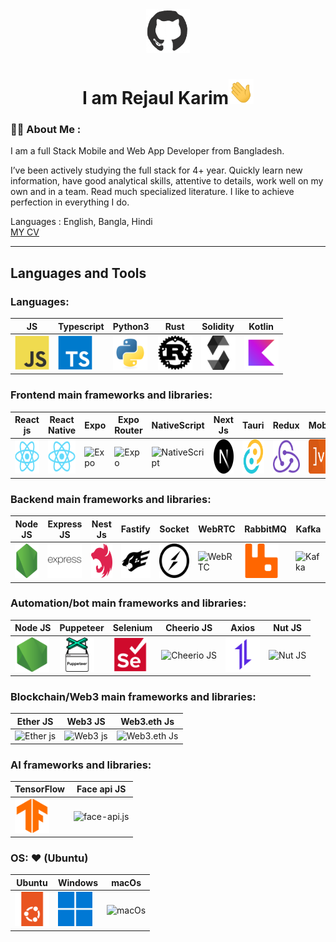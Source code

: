 <div style="text-align: center">
    <img src="./image/github.gif"  height='70' width='70'/>
</div>

<h1 style="text-align:center">I am Rejaul Karim<img src='./image/hi.gif' height='40' width='40'/></h1>

### 🧑‍💻 About Me :

I am a full Stack Mobile and Web App Developer from Bangladesh.

I’ve been actively studying the full stack for 4+ year. Quickly learn new information, have good analytical skills, attentive to details, work well on my own and in a team. Read much specialized literature. I like to achieve perfection in everything I do.

Languages : English, Bangla, Hindi <br>
<a href="https://drive.google.com/file/d/1jdxb4KLk3dHWSIKE6nOR0tU0WpGVpqiT/view?usp=drive_link">MY CV</a>

---

## Languages and Tools 
<div>

### Languages:
| JS | Typescript| Python3 | Rust | Solidity | Kotlin |
|----|--------|--------|------|-----------|------|
| <img src="https://github.com/devicons/devicon/blob/master/icons/javascript/javascript-original.svg" title="JavaScript" alt="JavaScript" width="55" height="55"/> | <img src="https://github.com/devicons/devicon/blob/master/icons/typescript/typescript-original.svg" title="TyprScript" alt="TyprScript" width="55" height="55"/> | <img src="https://github.com/devicons/devicon/blob/master/icons/python/python-original.svg" title="Python"  alt="Python" width="55" height="55"/> |  <img src="https://github.com/devicons/devicon/blob/master/icons/rust/rust-original.svg" title="Solidity" alt="Solidity" width="55" height="55"/>  |  <img src="https://github.com/devicons/devicon/blob/master/icons/solidity/solidity-original.svg" title="Solidity" alt="Solidity" width="55" height="55"/> |  <img src="https://github.com/devicons/devicon/blob/master/icons/kotlin/kotlin-original.svg" title="Solidity" alt="Solidity" width="55" height="55"/>  |



### Frontend main frameworks and libraries:

| React js | React Native | Expo | Expo Router | NativeScript | Next Js | Tauri | Redux | MobX | TailwindCSS | Firebase |
|----------|--------------|-----|--------|----------|----------|---------|------|-------------|----------|--------------|
|  <img src="https://github.com/devicons/devicon/blob/master/icons/react/react-original.svg" title="React"  alt="React" width="55" height="55"/>|  <img src="https://github.com/devicons/devicon/blob/master/icons/react/react-original.svg" title="React Native"  alt="React Native" width="55" height="55"/>|  <img src="https://github.com/expo/expo/raw/main/.github/resources/banner.png" title="Expo" alt="Expo" width="55" height="55"/> | <img src="https://github.com/expo/expo/raw/main/.github/resources/banner.png" title="Expo" alt="Expo" width="55" height="55"/> | <img src="https://avatars.githubusercontent.com/u/7392261?s=48&v=4" title="NativeScript" alt="NativeScript" width="55" height="55"/> | <img src="https://github.com/devicons/devicon/blob/master/icons/nextjs/nextjs-original.svg" title="Next js" alt="Next Js" width="55" height="55"/>|  <img src="https://github.com/devicons/devicon/blob/master/icons/tauri/tauri-original.svg" title="Tauri" alt="Tauri" width="55" height="55"/>| <img src="https://github.com/devicons/devicon/blob/master/icons/redux/redux-original.svg" title="Redux" alt="Redux" width="55" height="55"/>| <img src="https://github.com/devicons/devicon/blob/master/icons/mobx/mobx-original.svg" title="MobX" alt="MobX" width="55" height="55"/>| <img src="https://github.com/devicons/devicon/blob/master/icons/tailwindcss/tailwindcss-original.svg" title="tailwindcss" alt="tailwindcss" width="55" height="55"/>|<img src="https://github.com/devicons/devicon/blob/master/icons/firebase/firebase-original.svg" title="firebase" alt="firebase" width="55" height="55"/>|




### Backend main frameworks and libraries:

| Node JS | Express JS | Nest Js | Fastify | Socket | WebRTC | RabbitMQ | Kafka |
|----------|----------|----------|---------|--------|--------|----------|-------|
|  <img src="https://github.com/devicons/devicon/blob/master/icons/nodejs/nodejs-original.svg" title="Node JS"  alt="Node js" width="55" height="55"/>| <img src="https://github.com/devicons/devicon/blob/master/icons/express/express-original-wordmark.svg" title="Express JS"  alt="Express js" width="55" height="55"/> | <img src="https://github.com/devicons/devicon/blob/master/icons/nestjs/nestjs-original.svg" title="Nest JS"  alt="Nest js" width="55" height="55"/> |  <img src="https://github.com/devicons/devicon/blob/master/icons/fastify/fastify-original.svg" title="Fastify"  alt="Fastify" width="55" height="55"/> |  <img src="https://github.com/devicons/devicon/blob/master/icons/socketio/socketio-original.svg" title="Socket"  alt="Socket" width="55" height="55"/> | <img src="https://avatars.githubusercontent.com/u/10526312?s=200&v=4" title="WebRTC"  alt="WebRTC" width="55" height="55"/> |  <img src="https://github.com/devicons/devicon/blob/master/icons/rabbitmq/rabbitmq-original.svg" title="RabbitMQ"  alt="RabbitMQ" width="55" height="55"/> |  <img src="https://raw.githubusercontent.com/tulios/kafkajs/master/logo/v2/kafkajs_circle.svg" title="Kafka"  alt="Kafka" width="55" height="55"/> |

### Automation/bot main frameworks and libraries:
| Node JS | Puppeteer | Selenium | Cheerio JS | Axios | Nut JS |
|----------|----------|------------|----------|-------|-------|
|  <img src="https://github.com/devicons/devicon/blob/master/icons/nodejs/nodejs-original.svg" title="Node JS"  alt="Node js" width="55" height="55"/>|<img src="https://github.com/devicons/devicon/blob/master/icons/puppeteer/puppeteer-original.svg" title="Puppeteer"  alt="Puppeteer" width="55" height="55"/>|<img src="https://github.com/devicons/devicon/blob/master/icons/selenium/selenium-original.svg" title="Selenium"  alt="Selenium" width="55" height="55"/>|<img src="https://avatars.githubusercontent.com/u/7230330?s=48&v=4" title="Cheerio JS"  alt="Cheerio JS" width="55" height="55"/>|<img src="https://github.com/devicons/devicon/blob/master/icons/axios/axios-plain.svg" title="Axios"  alt="Axios" width="55" height="55"/>|<img src="https://github.com/nut-tree/nut.js/raw/master/.gfx/nut.png" title="Nut JS"  alt="Nut JS" width="55" height="55"/>|





### Blockchain/Web3 main frameworks and libraries:

| Ether JS | Web3 JS | Web3.eth Js |
|----------|----------|------------|
|  <img src="https://seeklogo.com/images/E/ethers-logo-D5B86204D8-seeklogo.com.png" title="Ether JS"  alt="Ether js" width="55" height="55"/>|  <img src="https://github.com/web3/web3.js/blob/4.x/assets/logo/web3js.jpg" title="Web3 JS"  alt="Web3 js" width="55" height="55"/>|<img src="https://github.com/web3/web3.js/blob/4.x/assets/logo/web3js.jpg" title="Web3.eth Js"  alt="Web3.eth Js" width="55" height="55"/>


### AI frameworks and libraries:

|TensorFlow | Face api JS |
|----------|--------------|
|  <img src="https://github.com/devicons/devicon/blob/master/icons/tensorflow/tensorflow-original.svg" title="TensorFlow"  alt="TensorFlow " width="55" height="55"/> | <img src="" title="Face api JS"  alt="face-api.js" width="55" height="55"/> 


<div/>
<div>

### OS: ❤️ (Ubuntu)

| Ubuntu | Windows | macOs|
|--------|---------|-------|
|<img src="https://github.com/devicons/devicon/blob/master/icons/ubuntu/ubuntu-original.svg" title="Ubuntu" alt="Ubuntu" width="55" height="55"/>| <img src="https://github.com/devicons/devicon/blob/master/icons/windows11/windows11-original.svg" title="Windows" alt="Windows" width="55" height="55"/> | <img src="https://e7.pngegg.com/pngimages/367/371/png-clipart-macos-apple-operating-systems-macos-logo-text-logo.png" title="macOs" alt="macOs" width="55" height="55"/> |


    
</div>
